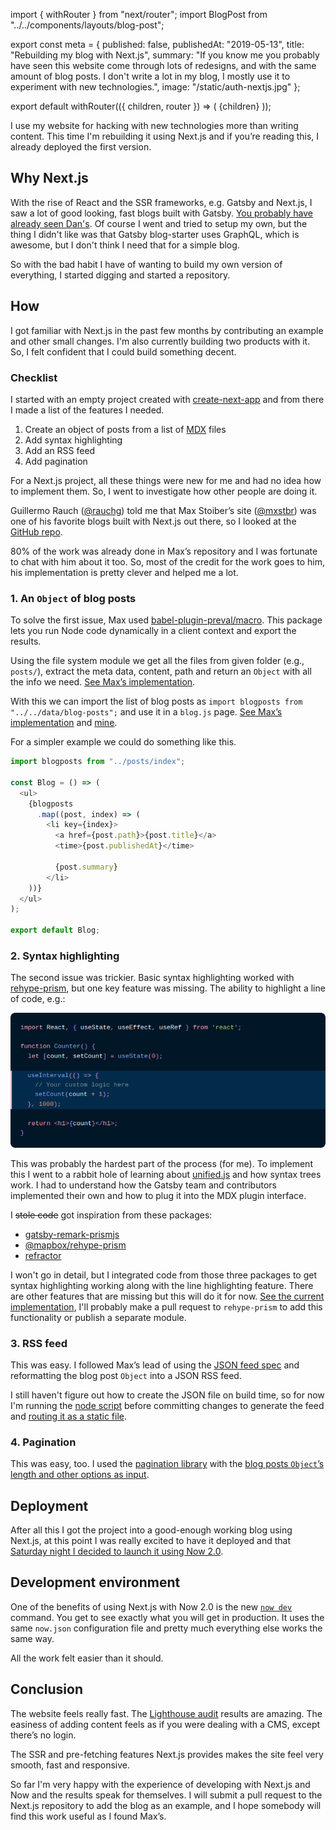 import { withRouter } from "next/router";
import BlogPost from "../../components/layouts/blog-post";

export const meta = {
  published: false,
  publishedAt: "2019-05-13",
  title: "Rebuilding my blog with Next.js",
  summary:
    "If you know me you probably have seen this website come through lots of redesigns, and with the same amount of blog posts. I don't write a lot in my blog, I mostly use it to experiment with new technologies.",
  image: "/static/auth-nextjs.jpg"
};

export default withRouter(({ children, router }) => (
  <BlogPost path={router.pathname} meta={meta}>
    {children}
  </BlogPost>
));

I use my website for hacking with new technologies more than writing content. This time I'm rebuilding it using Next.js and if you&rsquo;re reading this, I already deployed the first version.


## Why Next.js

With the rise of React and the SSR frameworks, e.g. Gatsby and Next.js, I saw a lot of good looking, fast blogs built with Gatsby. [You probably have already seen Dan's](https://overreacted.io/). Of course I went and tried to setup my own, but the thing I didn't like was that Gatsby blog-starter uses GraphQL, which is awesome, but I don't think I need that for a simple blog.

So with the bad habit I have of wanting to build my own version of everything, I started digging and started a repository.

## How

I got familiar with Next.js in the past few months by contributing an example and other small changes. I'm also currently building two products with it. So, I felt confident that I could build something decent.

### Checklist

I started with an empty project created with [create-next-app](https://github.com/segment-open-source-transfer/create-next-app) and from there I made a list of the features I needed.

1. Create an object of posts from a list of [MDX](https://mdxjs.com/) files
2. Add syntax highlighting
3. Add an RSS feed
4. Add pagination

For a Next.js project, all these things were new for me and had no idea how to implement them. So, I went to investigate how other people are doing it.

Guillermo Rauch ([@rauchg](https://twitter.com/rauchg)) told me that Max Stoiber&rsquo;s site ([@mxstbr](https://twitter.com/mxstbr)) was one of his favorite blogs built with Next.js out there, so I looked at the [GitHub repo](https://github.com/mxstbr/mxstbr.com).

80% of the work was already done in Max&rsquo;s repository and I was fortunate to chat with him about it too. So, most of the credit for the work goes to him, his implementation is pretty clever and helped me a lot.

### 1. An `Object` of blog posts

To solve the first issue, Max used [babel-plugin-preval/macro](https://github.com/kentcdodds/babel-plugin-preval). This package lets you run Node code dynamically in a client context and export the results.

Using the file system module we get all the files from given folder (e.g., `posts/`), extract the meta data, content, path and return an `Object` with all the info we need. [See Max&rsquo;s implementation](https://github.com/mxstbr/mxstbr.com/blob/master/data/get-blog-posts.js).

With this we can import the list of blog posts as `import blogposts from "../../data/blog-posts";` and use it in a `blog.js` page. [See Max&rsquo;s implementation](https://github.com/mxstbr/mxstbr.com/blob/master/pages/thoughts/index.js) and [mine](https://github.com/j0lv3r4/jolvera.dev/blob/master/pages/blog.js).

For a simpler example we could do something like this.

```js
import blogposts from "../posts/index";

const Blog = () => (
  <ul>
    {blogposts
      .map((post, index) => (
        <li key={index}>
          <a href={post.path}>{post.title}</a>
          <time>{post.publishedAt}</time>
          
          {post.summary}
        </li>
    ))}
  </ul>
);

export default Blog;
```

### 2. Syntax highlighting

The second issue was trickier. Basic syntax highlighting worked with [rehype-prism](https://github.com/mapbox/rehype-prism), but one key feature was missing. The ability to highlight a line of code, e.g.:

<img
  src="/static/overreacted-code-snippet.jpg"
  alt="Snippet of code from Dan Abramov's blog"
/>

This was probably the hardest part of the process (for me). To implement this I went to a rabbit hole of learning about [unified.js](https://unified.js.org/) and how syntax trees work. I had to understand how the Gatsby team and contributors implemented their own and how to plug it into the MDX plugin interface.

I <s>stole code</s> got inspiration from these packages:

- [gatsby-remark-prismjs](https://github.com/gatsbyjs/gatsby/tree/master/packages/gatsby-remark-prismjs)
- [@mapbox/rehype-prism](https://github.com/mapbox/rehype-prism)
- [refractor](https://github.com/wooorm/refractor)

I won't go in detail, but I integrated code from those three packages to get syntax highlighting working along with the line highlighting feature. There are other features that are missing but this will do it for now. [See the current implementation](https://github.com/j0lv3r4/jolvera.dev/blob/master/mdx-prism/index.js), I'll probably make a pull request to `rehype-prism` to add this functionality or publish a separate module.

### 3. RSS feed

This was easy. I followed Max&rsquo;s lead of using the [JSON feed spec](https://jsonfeed.org/) and reformatting the blog post `Object` into a JSON RSS feed.

I still haven't figure out how to create the JSON file on build time, so for now I'm running the [node script](https://github.com/j0lv3r4/jolvera.dev/blob/master/posts/rss-feed.js) before committing changes to generate the feed and [routing it as a static file](https://github.com/j0lv3r4/jolvera.dev/blob/master/now.json#L7).

### 4. Pagination

This was easy, too. I used the [pagination library](https://www.npmjs.com/package/pagination) with the [blog posts `Object`&rsquo;s length and other options as input](https://github.com/j0lv3r4/jolvera.dev/blob/master/pages/blog.js#L13-L18).

## Deployment

After all this I got the project into a good-enough working blog using Next.js, at this point I was really excited to have it deployed and that [Saturday night I decided to launch it using Now 2.0](https://twitter.com/_jolvera/status/1127431569042550784?s=20).

## Development environment

One of the benefits of using Next.js with Now 2.0 is the new [`now dev`](https://zeit.co/blog/now-dev) command. You get to see exactly what you will get in production. It uses the same `now.json` configuration file and pretty much everything else works the same way.

All the work felt easier than it should.

## Conclusion

The website feels really fast. The [Lighthouse audit](https://twitter.com/_jolvera/status/1127432136565383169?s=20) results are amazing. The easiness of adding content feels as if you were dealing with a CMS, except there&rsquo;s no login.

The SSR and pre-fetching features Next.js provides makes the site feel very smooth, fast and responsive.

So far I'm very happy with the experience of developing with Next.js and Now and the results speak for themselves. I will submit a pull request to the Next.js repository to add the blog as an example, and I hope somebody will find this work useful as I found Max&rsquo;s.
